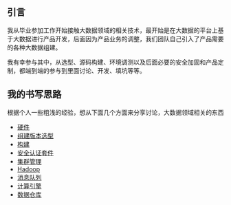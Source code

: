 ## 引言

我从毕业参加工作开始接触大数据领域的相关技术，最开始是在大数据的平台上基于大数据进行产品开发，后面因为产品业务的调整，我们团队自己引入了产品需要的各种大数据组建。

我有幸参与其中，从选型、源码构建、环境调测以及后面必要的安全加固和产品定制，都端到端的参与到里面讨论、开发、填坑等等。



## 我的书写思路

根据个人一些粗浅的经验，想从下面几个方面来分享讨论，大数据领域相关的东西

- [硬件](Hardware/README.md)
- [组建版本选型](VersionSelection/README.md)
- [构建](Build/README.md)
- [安全认证套件](Security/README.md)
- [集群管理](Cluster/README.md)
- [Hadoop](Hadoop/README.md)
- [消息队列](MessageQueue/README.md)
- [计算引擎](CalEngine/README.md)
- [数据仓库](DataWarehouse/README.md)